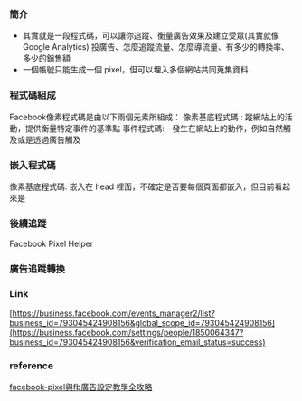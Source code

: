 ### 簡介
- 其實就是一段程式碼，可以讓你追蹤、衡量廣告效果及建立受眾(其實就像 Google Analytics)
投廣告、怎麼追蹤流量、怎麼導流量、有多少的轉換率、多少的銷售額
- 一個帳號只能生成一個 pixel，但可以埋入多個網站共同蒐集資料

### 程式碼組成
Facebook像素程式碼是由以下兩個元素所組成：
像素基底程式碼 : 蹤網站上的活動，提供衡量特定事件的基準點
事件程式碼:　發生在網站上的動作，例如自然觸及或是透過廣告觸及

### 嵌入程式碼
像素基底程式碼: 嵌入在 head 裡面，不確定是否要每個頁面都嵌入，但目前看起來是

### 後續追蹤
Facebook Pixel Helper

### 廣告追蹤轉換

### Link
[https://business.facebook.com/events_manager2/list?business_id=793045424908156&global_scope_id=793045424908156](https://business.facebook.com/settings/people/1850064347?business_id=793045424908156&verification_email_status=success)


### reference
[facebook-pixel與fb廣告設定教學全攻略](https://transbiz.com.tw/facebook-pixel%E8%88%87fb%E5%BB%A3%E5%91%8A%E8%A8%AD%E5%AE%9A%E6%95%99%E5%AD%B8%E5%85%A8%E6%94%BB%E7%95%A5/)